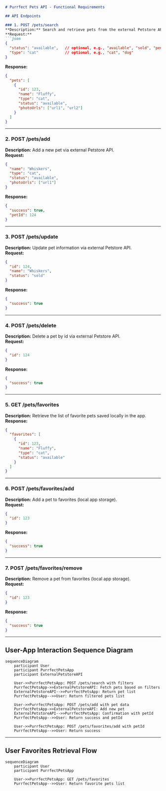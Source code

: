 ```markdown
# Purrfect Pets API - Functional Requirements

## API Endpoints

### 1. POST /pets/search  
**Description:** Search and retrieve pets from the external Petstore API based on filters (e.g., status, type).  
**Request:**  
```json
{
  "status": "available",   // optional, e.g., "available", "sold", "pending"
  "type": "cat"            // optional, e.g., "cat", "dog"
}
```  
**Response:**  
```json
{
  "pets": [
    {
      "id": 123,
      "name": "Fluffy",
      "type": "cat",
      "status": "available",
      "photoUrls": ["url1", "url2"]
    }
  ]
}
```

---

### 2. POST /pets/add  
**Description:** Add a new pet via external Petstore API.  
**Request:**  
```json
{
  "name": "Whiskers",
  "type": "cat",
  "status": "available",
  "photoUrls": ["url1"]
}
```  
**Response:**  
```json
{
  "success": true,
  "petId": 124
}
```

---

### 3. POST /pets/update  
**Description:** Update pet information via external Petstore API.  
**Request:**  
```json
{
  "id": 124,
  "name": "Whiskers",
  "status": "sold"
}
```  
**Response:**  
```json
{
  "success": true
}
```

---

### 4. POST /pets/delete  
**Description:** Delete a pet by id via external Petstore API.  
**Request:**  
```json
{
  "id": 124
}
```  
**Response:**  
```json
{
  "success": true
}
```

---

### 5. GET /pets/favorites  
**Description:** Retrieve the list of favorite pets saved locally in the app.  
**Response:**  
```json
{
  "favorites": [
    {
      "id": 123,
      "name": "Fluffy",
      "type": "cat",
      "status": "available"
    }
  ]
}
```

---

### 6. POST /pets/favorites/add  
**Description:** Add a pet to favorites (local app storage).  
**Request:**  
```json
{
  "id": 123
}
```  
**Response:**  
```json
{
  "success": true
}
```

---

### 7. POST /pets/favorites/remove  
**Description:** Remove a pet from favorites (local app storage).  
**Request:**  
```json
{
  "id": 123
}
```  
**Response:**  
```json
{
  "success": true
}
```

---

## User-App Interaction Sequence Diagram

```mermaid
sequenceDiagram
    participant User
    participant PurrfectPetsApp
    participant ExternalPetstoreAPI

    User->>PurrfectPetsApp: POST /pets/search with filters
    PurrfectPetsApp->>ExternalPetstoreAPI: Fetch pets based on filters
    ExternalPetstoreAPI-->>PurrfectPetsApp: Return pet list
    PurrfectPetsApp-->>User: Return filtered pets list

    User->>PurrfectPetsApp: POST /pets/add with pet data
    PurrfectPetsApp->>ExternalPetstoreAPI: Add new pet
    ExternalPetstoreAPI-->>PurrfectPetsApp: Confirmation with petId
    PurrfectPetsApp-->>User: Return success and petId

    User->>PurrfectPetsApp: POST /pets/favorites/add with petId
    PurrfectPetsApp-->>User: Return success
```

---

## User Favorites Retrieval Flow

```mermaid
sequenceDiagram
    participant User
    participant PurrfectPetsApp

    User->>PurrfectPetsApp: GET /pets/favorites
    PurrfectPetsApp-->>User: Return favorite pets list
```
```